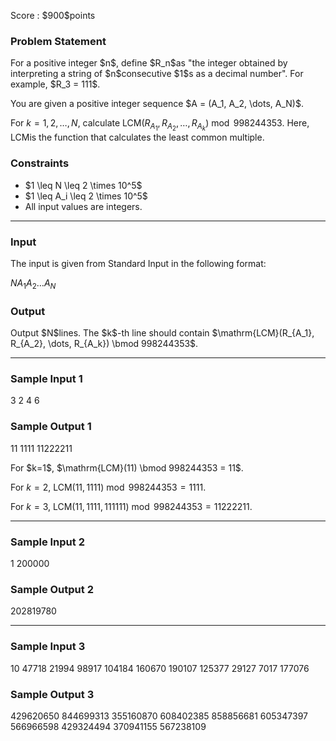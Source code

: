 
<div>

<span>

<span>

<p>
Score : $900$points
</p>

<div>

<section>

### **Problem Statement**

<p>
For a positive integer $n$, define $R_n$as "the integer obtained by interpreting a string of $n$consecutive $1$s as a decimal number". For example, $R_3 = 111$.
</p>

<p>
You are given a positive integer sequence $A = (A_1, A_2, \dots, A_N)$.

For $k = 1, 2, \dots, N$, calculate $\mathrm{LCM}(R_{A_1}, R_{A_2}, \dots, R_{A_k}) \bmod 998244353$. Here, $\mathrm{LCM}$is the function that calculates the least common multiple.
</p>

</section>

</div>

<div>

<section>

### **Constraints**

<ul>

<li>
$1 \leq N \leq 2 \times 10^5$
</li>

<li>
$1 \leq A_i \leq 2 \times 10^5$
</li>

<li>
All input values are integers.
</li>

</ul>

</section>

</div>

---

<div>

<div>

<section>

### **Input**

<p>
The input is given from Standard Input in the following format:
</p>

<div>

$N$$A_1$$A_2$$\dots$$A_N$
</div>

</section>

</div>

<div>

<section>

### **Output**

<p>
Output $N$lines. The $k$-th line should contain $\mathrm{LCM}(R_{A_1}, R_{A_2}, \dots, R_{A_k}) \bmod 998244353$.
</p>

</section>

</div>

</div>

---

<div>

<section>

### **Sample Input 1**

<div>

3
2 4 6

</div>

</section>

</div>

<div>

<section>

### **Sample Output 1**

<div>

11
1111
11222211

</div>

<p>
For $k=1$, $\mathrm{LCM}(11) \bmod 998244353 = 11$.

For $k=2$, $\mathrm{LCM}(11,1111) \bmod 998244353= 1111$.

For $k=3$, $\mathrm{LCM}(11,1111,111111) \bmod 998244353= 11222211$.
</p>

</section>

</div>

---

<div>

<section>

### **Sample Input 2**

<div>

1
200000

</div>

</section>

</div>

<div>

<section>

### **Sample Output 2**

<div>

202819780

</div>

</section>

</div>

---

<div>

<section>

### **Sample Input 3**

<div>

10
47718 21994 98917 104184 160670 190107 125377 29127 7017 177076

</div>

</section>

</div>

<div>

<section>

### **Sample Output 3**

<div>

429620650
844699313
355160870
608402385
858856681
605347397
566966598
429324494
370941155
567238109

</div>

</section>

</div>

</span>

</span>

</div>
